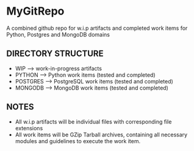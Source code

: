 # MyGitRepo
A combined github repo for w.i.p artifacts and completed work items for Python, Postgres and MongoDB domains

DIRECTORY STRUCTURE
-------------------------------------------------------------------------------------------------------------
* WIP       --> work-in-progress artifacts
* PYTHON    --> Python work items (tested and completed)
* POSTGRES  --> PostgreSQL work items (tested and completed)
* MONGODB   --> MongoDB work items (tested and completed)


NOTES
-------------------------------------------------------------------------------------------------------------
* All w.i.p artifacts will be individual files with corresponding file extensions
* All work items will be GZip Tarball archives, containing all necessary modules and guidelines to execute the work item.
